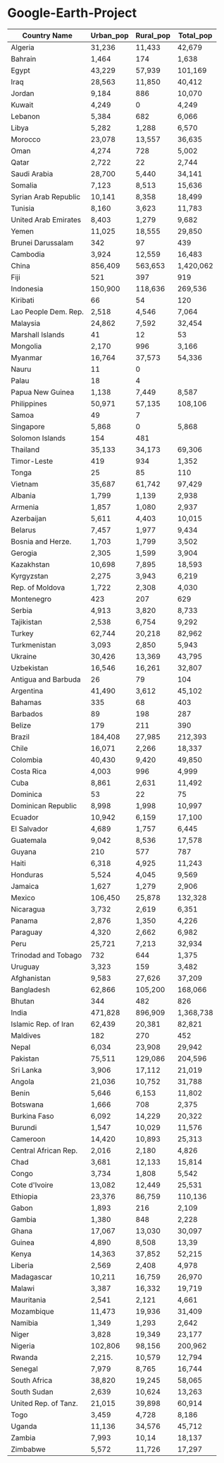 # Google-Earth-Project
|Country Name        |Urban_pop| Rural_pop| Total_pop |
|--------------------|---------|----------|-----------|
|Algeria             |31,236   |11,433    |42,679     |                         
|Bahrain             |1,464    |174       |1,638      |                                      
|Egypt               |43,229   |57,939    |101,169    |                         
|Iraq                |28,563   |11,850    |40,412     |                    
|Jordan              |9,184    |886       |10,070     |               
|Kuwait              |4,249    |0         |4,249      |              
|Lebanon             |5,384    |682       |6,066      |               
|Libya               |5,282    |1,288     |6,570      |               
|Morocco             |23,078   |13,557    |36,635     |               
|Oman                |4,274    |728       |5,002      |               
|Qatar               |2,722    |22        |2,744      |               
|Saudi Arabia        |28,700   |5,440     |34,141     |               
|Somalia             |7,123    |8,513     |15,636     |                                          
|Syrian Arab Republic|10,141   |8,358     |18,499     |               
|Tunisia             |8,160    |3,623     |11,783     |               
|United Arab Emirates|8,403    |1,279     |9,682      |               
|Yemen               |11,025   |18,555    |29,850     |               
|Brunei Darussalam   |342      |97        |439        |               
|Cambodia            |3,924    |12,559    |16,483     |               
|China               |856,409  |563,653   |1,420,062  |               
|Fiji                |521      |397       |919        |               
|Indonesia           |150,900  |118,636   |269,536    |               
|Kiribati            |66       |54        |120        |               
|Lao People Dem. Rep.|2,518    |4,546     |7,064      |               
|Malaysia            |24,862   |7,592     |32,454     |               
|Marshall Islands    |41       |12        |53         |               
|Mongolia            |2,170    |996       |3,166      |               
|Myanmar             |16,764   |37,573    |54,336     |               
|Nauru               |11       |0         |           |                
|Palau               |18       |4         |           |               
|Papua New Guinea    |1,138    |7,449     |8,587      |               
|Philippines         |50,971   |57,135    |108,106    |               
|Samoa               |49       |7         |           |               
|Singapore           |5,868    |0         |5,868      |               
|Solomon Islands     |154      |481       |           |               
|Thailand            |35,133   |34,173    |69,306     |               
|Timor-Leste         |419      |934       |1,352      |               
|Tonga               |25       |85        |110        |               
|Vietnam             |35,687   |61,742    |97,429     |               
|Albania             |1,799    |1,139     |2,938      |               
|Armenia             |1,857    |1,080     |2,937      |                
|Azerbaijan          |5,611    |4,403     |10,015     |               
|Belarus             |7,457    |1,977     |9,434      |               
|Bosnia and Herze.   |1,703    |1,799     |3,502      |               
|Gerogia             |2,305    |1,599     |3,904      |               
|Kazakhstan          |10,698   |7,895     |18,593     |               
|Kyrgyzstan          |2,275    |3,943     |6,219      |               
|Rep. of Moldova     |1,722    |2,308     |4,030      |               
|Montenegro          |423      |207       |629        |               
|Serbia              |4,913    |3,820     |8,733      |               
|Tajikistan          |2,538    |6,754     |9,292      |               
|Turkey              |62,744   |20,218    |82,962     |               
|Turkmenistan        |3,093    |2,850     |5,943      |               
|Ukraine             |30,426   |13,369    |43,795     |               
|Uzbekistan          |16,546   |16,261    |32,807     |               
|Antigua and Barbuda |26       |79        |104        |               
|Argentina           |41,490   |3,612     |45,102     |               
|Bahamas             |335      |68        |403        |               
|Barbados            |89       |198       |287        |               
|Belize              |179      |211       |390        |               
|Brazil              |184,408  |27,985    |212,393    |               
|Chile               |16,071   |2,266     |18,337     |               
|Colombia            |40,430   |9,420     |49,850     |               
|Costa Rica          |4,003    |996       |4,999      |               
|Cuba                |8,861    |2,631     |11,492     |               
|Dominica            |53       |22        |75         |               
|Dominican Republic  |8,998    |1,998     |10,997     |               
|Ecuador             |10,942   |6,159     |17,100     |               
|El Salvador         |4,689    |1,757     |6,445      |               
|Guatemala           |9,042    |8,536     |17,578     |               
|Guyana              |210      |577       |787        |               
|Haiti               |6,318    |4,925     |11,243     |               
|Honduras            |5,524    |4,045     |9,569      |               
|Jamaica             |1,627    |1,279     |2,906      |               
|Mexico              |106,450  |25,878    |132,328    |               
|Nicaragua           |3,732    |2,619     |6,351      |               
|Panama              |2,876    |1,350     |4,226      |               
|Paraguay            |4,320    |2,662     |6,982      |               
|Peru                |25,721   |7,213     |32,934     |               
|Trinodad and Tobago |732      |644       |1,375      |               
|Uruguay             |3,323    |159       |3,482      |               
|Afghanistan         |9,583    |27,626    |37,209     |                
|Bangladesh          |62,866   |105,200   |168,066    |               
|Bhutan              |344      |482       |826        |                
|India               |471,828  |896,909   |1,368,738  |               
|Islamic Rep. of Iran|62,439   |20,381    |82,821     |               
|Maldives            |182      |270       |452        |               
|Nepal               |6,034    |23,908    |29,942     |               
|Pakistan            |75,511   |129,086   |204,596    |                
|Sri Lanka           |3,906    |17,112    |21,019     |               
|Angola              |21,036   |10,752    |31,788     |                
|Benin               |5,646    |6,153     |11,802     |                
|Botswana            |1,666    |708       |2,375      |               
|Burkina Faso        |6,092    |14,229    |20,322     |               
|Burundi             |1,547    |10,029    |11,576     |                
|Cameroon            |14,420   |10,893    |25,313     |               
|Central African Rep.|2,016    |2,180     |4,826      |               
|Chad                |3,681    |12,133    |15,814     |               
|Congo               |3,734    |1,808     |5,542      |               
|Cote d'Ivoire       |13,082   |12,449    |25,531     |               
|Ethiopia            |23,376   |86,759    |110,136    |               
|Gabon               |1,893    |216       |2,109      |               
|Gambia              |1,380    |848       |2,228      |               
|Ghana               |17,067   |13,030    |30,097     |               
|Guinea              |4,890    |8,508     |13,39      |               
|Kenya               |14,363   |37,852    |52,215     |               
|Liberia             |2,569    |2,408     |4,978      |               
|Madagascar          |10,211   |16,759    |26,970     |               
|Malawi              |3,387    |16,332    |19,719     |               
|Mauritania          |2,541    |2,121     |4,661      |               
|Mozambique          |11,473   |19,936    |31,409     |               
|Namibia             |1,349    |1,293     |2,642      |               
|Niger               |3,828    |19,349    |23,177     |               
|Nigeria             |102,806  |98,156    |200,962    |               
|Rwanda              |2,215.   |10,579    |12,794     |               
|Senegal             |7,979    |8,765     |16,744     |               
|South Africa        |38,820   |19,245    |58,065     |               
|South Sudan         |2,639    |10,624    |13,263     |               
|United Rep. of Tanz.|21,015   |39,898    |60,914     |               
|Togo                |3,459    |4,728     |8,186      |               
|Uganda              |11,136   |34,576    |45,712     |               
|Zambia              |7,993    |10,14     |18,137     |                
|Zimbabwe            |5,572    |11,726    |17,297     |               

